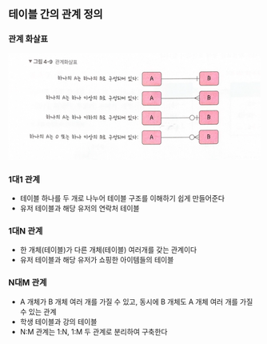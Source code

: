 ## 테이블 간의 관계 정의

### 관계 화살표

![realation](../img/relation.png)

### 1대1 관계

- 테이블 하나를 두 개로 나누어 테이블 구조를 이해하기 쉽게 만들어준다
- 유저 테이블과 해당 유저의 연락처 테이블

### 1대N 관계

- 한 개체(테이블)가 다른 개체(테이블) 여러개를 갖는 관계이다
- 유저 테이블과 해당 유저가 쇼핑한 아이템들의 테이블

### N대M 관계

- A 개체가 B 개체 여러 개를 가질 수 있고, 동시에 B 개체도 A 개체 여러 개를 가질 수 있는 관계
- 학생 테이블과 강의 테이블
- N:M 관계는 1:N, 1:M 두 관계로 분리하여 구축한다
